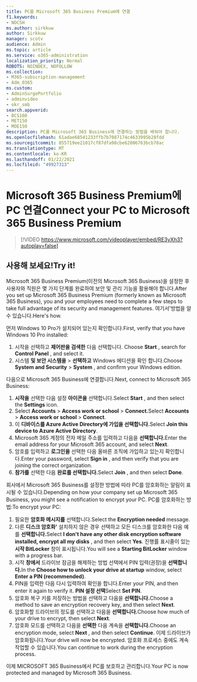 ```yaml
---
title: PC를 Microsoft 365 Business Premium에 연결
f1.keywords:
- NOCSH
ms.author: sirkkuw
author: Sirkkuw
manager: scotv
audience: Admin
ms.topic: article
ms.service: o365-administration
localization_priority: Normal
ROBOTS: NOINDEX, NOFOLLOW
ms.collection:
- M365-subscription-management
- Adm_O365
ms.custom:
- AdminSurgePortfolio
- adminvideo
- okr_smb
search.appverid:
- BCS160
- MET150
- MOE150
description: PC를 Microsoft 365 Business에 연결하는 방법을 배워야 합니다.
ms.openlocfilehash: 61adae68541233ffb7b7087174c4633995b28fdd
ms.sourcegitcommit: 855719ee21017cf87dfa98cbe62806763bcb78ac
ms.translationtype: MT
ms.contentlocale: ko-KR
ms.lasthandoff: 01/22/2021
ms.locfileid: "49927313"
---
```

# <a name="connect-your-pc-to-microsoft-365-business-premium"></a><span data-ttu-id="d9761-103">Microsoft 365 Business Premium에 PC 연결</span><span class="sxs-lookup"><span data-stu-id="d9761-103">Connect your PC to Microsoft 365 Business Premium</span></span>

> [!VIDEO https://www.microsoft.com/videoplayer/embed/RE3yXh3?autoplay=false]

## <a name="try-it"></a><span data-ttu-id="d9761-104">사용해 보세요!</span><span class="sxs-lookup"><span data-stu-id="d9761-104">Try it!</span></span>
<span data-ttu-id="d9761-105">Microsoft 365 Business Premium(이전의 Microsoft 365 Business)을 설정한 후 사용자와 직원은 몇 가지 단계를 완료하여 보안 및 관리 기능을 활용해야 합니다.</span><span class="sxs-lookup"><span data-stu-id="d9761-105">After you set up Microsoft 365 Business Premium (formerly known as Microsoft 365 Business), you and your employees need to complete a few steps to take full advantage of its security and management features.</span></span> <span data-ttu-id="d9761-106">여기서&#39;방법을 알 수 있습니다.</span><span class="sxs-lookup"><span data-stu-id="d9761-106">Here&#39;s how.</span></span>

<span data-ttu-id="d9761-107">먼저 Windows 10 Pro가 설치되어 있는지 확인합니다.</span><span class="sxs-lookup"><span data-stu-id="d9761-107">First, verify that you have Windows 10 Pro installed:</span></span>

1. <span data-ttu-id="d9761-108">시작을 선택하고 **제어판을 검색한** 다음 선택합니다. </span><span class="sxs-lookup"><span data-stu-id="d9761-108">Choose  **Start** , search for  **Control Panel** , and select it.</span></span>
2. <span data-ttu-id="d9761-109">시스템 **및 보안 시스템을**   >   **선택하고** Windows 에디션을 확인 합니다.</span><span class="sxs-lookup"><span data-stu-id="d9761-109">Choose  **System and Security**  >  **System** , and confirm your Windows edition.</span></span>

<span data-ttu-id="d9761-110">다음으로 Microsoft 365 Business에 연결합니다.</span><span class="sxs-lookup"><span data-stu-id="d9761-110">Next, connect to Microsoft 365 Business:</span></span>

1. <span data-ttu-id="d9761-111">**시작을** 선택한 다음 설정 **아이콘을** 선택합니다.</span><span class="sxs-lookup"><span data-stu-id="d9761-111">Select  **Start** , and then select the  **Settings** icon.</span></span>
2. <span data-ttu-id="d9761-112">Select **Accounts**  >   **Access work or school**   >   **Connect.**</span><span class="sxs-lookup"><span data-stu-id="d9761-112">Select  **Accounts** >  **Access work or school**  >  **Connect**.</span></span>
3. <span data-ttu-id="d9761-113">이 **디바이스를 Azure Active Directory에 가입을 선택합니다.**</span><span class="sxs-lookup"><span data-stu-id="d9761-113">Select  **Join this device to Azure Active Directory**.</span></span>
4. <span data-ttu-id="d9761-114">Microsoft 365 계정의 전자 메일 주소를 입력하고 다음을 **선택합니다.**</span><span class="sxs-lookup"><span data-stu-id="d9761-114">Enter the email address for your Microsoft 365 account, and select  **Next**.</span></span>
5. <span data-ttu-id="d9761-115">암호를 입력하고  **로그인을** 선택한 다음 올바른 조직에 가입하고 있는지 확인합니다.</span><span class="sxs-lookup"><span data-stu-id="d9761-115">Enter your password, select  **Sign in** , and then verify that you are joining the correct organization.</span></span>
6. <span data-ttu-id="d9761-116">**참가를** 선택한 다음 **완료를 선택합니다.**</span><span class="sxs-lookup"><span data-stu-id="d9761-116">Select  **Join** , and then select  **Done**.</span></span>

<span data-ttu-id="d9761-117">회사에서 Microsoft 365 Business를 설정한 방법에 따라 PC를 암호화하는 알림이 표시될 수 있습니다.</span><span class="sxs-lookup"><span data-stu-id="d9761-117">Depending on how your company set up Microsoft 365 Business, you might see a notification to encrypt your PC.</span></span> <span data-ttu-id="d9761-118">PC를 암호화하는 방법:</span><span class="sxs-lookup"><span data-stu-id="d9761-118">To encrypt your PC:</span></span>

1. <span data-ttu-id="d9761-119">필요한  **암호화 메시지를**  선택합니다.</span><span class="sxs-lookup"><span data-stu-id="d9761-119">Select the  **Encryption needed**  message.</span></span>
2. <span data-ttu-id="d9761-120">다른 **디스크 암호화&#39;** 설치하지 않은 경우 선택하고 모든 디스크를 암호화한 다음 예를 **선택합니다.**</span><span class="sxs-lookup"><span data-stu-id="d9761-120">Select  **I don&#39;t have any other disk encryption software installed, encrypt all my disks** , and then select  **Yes**.</span></span> <span data-ttu-id="d9761-121">진행률 표시줄이 있는  **시작 BitLocker**  창이 표시됩니다.</span><span class="sxs-lookup"><span data-stu-id="d9761-121">You will see a  **Starting BitLocker**  window with a progress bar.</span></span>
3. <span data-ttu-id="d9761-122">시작 **창에서** 드라이브 잠금을 해제하는 방법 선택에서 PIN 입력(권장)을 **선택합니다.**</span><span class="sxs-lookup"><span data-stu-id="d9761-122">In the  **Choose how to unlock your drive at startup**  window, select **Enter a PIN (recommended)**.</span></span>
4. <span data-ttu-id="d9761-123">PIN을 입력한 다음 다시 입력하여 확인을 합니다.</span><span class="sxs-lookup"><span data-stu-id="d9761-123">Enter your PIN, and then enter it again to verify it.</span></span> <span data-ttu-id="d9761-124">**PIN 설정 선택**</span><span class="sxs-lookup"><span data-stu-id="d9761-124">Select  **Set PIN**.</span></span>
5. <span data-ttu-id="d9761-125">암호화 복구 키를 저장하는 방법을 선택하고 다음을 **선택합니다.**</span><span class="sxs-lookup"><span data-stu-id="d9761-125">Choose a method to save an encryption recovery key, and then select  **Next**.</span></span>
6. <span data-ttu-id="d9761-126">암호화할 드라이브의 정도를 선택하고 다음을 **선택합니다.**</span><span class="sxs-lookup"><span data-stu-id="d9761-126">Choose how much of your drive to encrypt, then select  **Next**.</span></span>
7. <span data-ttu-id="d9761-127">암호화 모드를 선택하고 다음을 **선택한** 다음 계속을 **선택합니다.**</span><span class="sxs-lookup"><span data-stu-id="d9761-127">Choose an encryption mode, select  **Next** , and then select  **Continue**.</span></span> <span data-ttu-id="d9761-128">이제 드라이브가 암호화됩니다.</span><span class="sxs-lookup"><span data-stu-id="d9761-128">Your drive will now be encrypted.</span></span> <span data-ttu-id="d9761-129">암호화 프로세스 중에도 계속 작업할 수 있습니다.</span><span class="sxs-lookup"><span data-stu-id="d9761-129">You can continue to work during the encryption process.</span></span>

<span data-ttu-id="d9761-130">이제 MICROSOFT 365 Business에서 PC를 보호하고 관리합니다.</span><span class="sxs-lookup"><span data-stu-id="d9761-130">Your PC is now protected and managed by Microsoft 365 Business.</span></span>